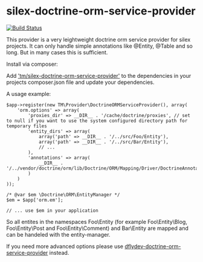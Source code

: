 silex-doctrine-orm-service-provider
===================================

[![Build Status](https://travis-ci.org/tommy-muehle/silex-doctrine-orm-service-provider.svg?branch=master)](https://travis-ci.org/tommy-muehle/silex-doctrine-orm-service-provider)

This provider is a very leightweight doctrine orm service provider for silex projects.
It can only handle simple annotations like @Entity, @Table and so long.
But in many cases this is sufficient.

Install via composer:

Add ['tm/silex-doctrine-orm-service-provider'](https://packagist.org/packages/tm/silex-doctrine-orm-service-provider) to the dependencies in your projects composer.json file
and update your dependencies.

A usage example:

    $app->register(new TM\Provider\DoctrineORMServiceProvider(), array(
        'orm.options' => array(
            'proxies_dir' => __DIR__ . '/cache/doctrine/proxies', // set to null if you want to use the system configured directory path for temporary files
            'entity_dirs' => array(
                array('path' => __DIR__ . '/../src/Foo/Entity'),
                array('path' => __DIR__ . '/../src/Bar/Entity'),
                // ...
            ),
            'annotations' => array(
                __DIR__ . '/../vendor/doctrine/orm/lib/Doctrine/ORM/Mapping/Driver/DoctrineAnnotations.php'
            )
        )
    ));

    /* @var $em \Doctrine\ORM\EntityManager */
    $em = $app['orm.em'];

    // ... use $em in your application

So all entites in the namespaces Foo\Entity (for example Foo\Entity\Blog, Foo\Entity\Post and Foo\Entity\Comment)
and Bar\Entity are mapped and can be handeled with the entity-manager.

If you need more advanced options please use [dflydev-doctrine-orm-service-provider](https://github.com/dflydev/dflydev-doctrine-orm-service-provider) instead.